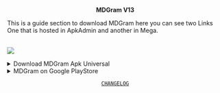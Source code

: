 <div align="center">

**MDGram V13**

</div>
This is a guide section to download MDGram here you can see two Links One that is hosted in ApkAdmin and another in Mega.

<br><img src="https://rcmods-apps.xyz/wp-content/uploads/2022/07/Recurso-74mpd.png">

<details>
 <summary>Download MDGram Apk Universal</summary>
<br>
<div align="center">

<a href="https://github.com/MDGramYou/MDGramYou/releases/download/v15Fix/MDGramV15.apk"> `Download` </a>

</div>
</details>
<details>
 <summary>MDGram on Google PlayStore</summary>
<br>
<div align="center">

<a href="https://play.google.com/store/apps/details?id=org.telegram.mdgram"> `Download from PlayStore` </a>

</div>
</details>

<div align="center">

 [`CHANGELOG`](https://github.com/MDGramYou/MDGramYou/releases)

</div>
